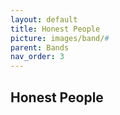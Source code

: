 ```yaml
---
layout: default
title: Honest People
picture: images/band/#
parent: Bands
nav_order: 3
---
```


## Honest People